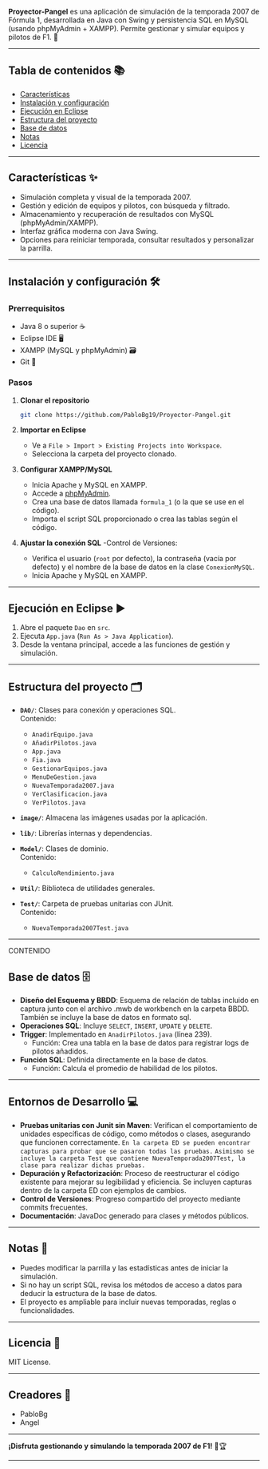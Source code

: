 
**Proyector-Pangel** es una aplicación de simulación de la temporada 2007 de Fórmula 1, desarrollada en Java con Swing y persistencia SQL en MySQL (usando phpMyAdmin + XAMPP). Permite gestionar y simular equipos y pilotos de F1. 🏁

---

## Tabla de contenidos 📚

- [Características](#características)
- [Instalación y configuración](#instalación-y-configuración)
- [Ejecución en Eclipse](#ejecución-en-eclipse)
- [Estructura del proyecto](#estructura-del-proyecto)
- [Base de datos](#base-de-datos)
- [Notas](#notas)
- [Licencia](#licencia)

---

## Características ✨

- Simulación completa y visual de la temporada 2007.
- Gestión y edición de equipos y pilotos, con búsqueda y filtrado.
- Almacenamiento y recuperación de resultados con MySQL (phpMyAdmin/XAMPP).
- Interfaz gráfica moderna con Java Swing.
- Opciones para reiniciar temporada, consultar resultados y personalizar la parrilla.

---

## Instalación y configuración 🛠️

### Prerrequisitos

- Java 8 o superior ☕
- Eclipse IDE 🖥️
- XAMPP (MySQL y phpMyAdmin) 🗃️
- Git 🔗

### Pasos

1. **Clonar el repositorio**  
   ```bash
   git clone https://github.com/PabloBg19/Proyector-Pangel.git
   ```

2. **Importar en Eclipse**  
   - Ve a `File > Import > Existing Projects into Workspace`.  
   - Selecciona la carpeta del proyecto clonado.

3. **Configurar XAMPP/MySQL**  
   - Inicia Apache y MySQL en XAMPP.  
   - Accede a [phpMyAdmin](http://localhost/phpmyadmin).  
   - Crea una base de datos llamada `formula_1` (o la que se use en el código).  
   - Importa el script SQL proporcionado o crea las tablas según el código.

4. **Ajustar la conexión SQL**
   -Control de Versiones: 
   - Verifica el usuario (`root` por defecto), la contraseña (vacía por defecto) y el nombre de la base de datos en la clase `ConexionMySQL`.
   - Inicia Apache y MySQL en XAMPP.  

---

## Ejecución en Eclipse ▶️

1. Abre el paquete `Dao` en `src`.  
2. Ejecuta `App.java` (`Run As > Java Application`).  
3. Desde la ventana principal, accede a las funciones de gestión y simulación.

---

## Estructura del proyecto 🗂️

- **`DAO/`**: Clases para conexión y operaciones SQL.  
  Contenido:  
  - `AnadirEquipo.java`  
  - `AñadirPilotos.java`  
  - `App.java`  
  - `Fia.java`  
  - `GestionarEquipos.java`  
  - `MenuDeGestion.java`  
  - `NuevaTemporada2007.java`  
  - `VerClasificacion.java`  
  - `VerPilotos.java`  

- **`image/`**: Almacena las imágenes usadas por la aplicación.  

- **`lib/`**: Librerías internas y dependencias.  

- **`Model/`**: Clases de dominio.  
  Contenido:  
  - `CalculoRendimiento.java`  

- **`Util/`**: Biblioteca de utilidades generales.  

- **`Test/`**: Carpeta de pruebas unitarias con JUnit.  
  Contenido:  
  - `NuevaTemporada2007Test.java`  

---
CONTENIDO

## Base de datos 🗄️

- **Diseño del Esquema y BBDD**: Esquema de relación de tablas incluido en captura junto con el archivo .mwb de workbench en la carpeta BBDD. También se incluye la base de datos en formato sql. 
- **Operaciones SQL**: Incluye `SELECT`, `INSERT`, `UPDATE` y `DELETE`.  
- **Trigger**: Implementado en `AnadirPilotos.java` (línea 239).  
  - Función: Crea una tabla en la base de datos para registrar logs de pilotos añadidos.  
- **Función SQL**: Definida directamente en la base de datos.  
  - Función: Calcula el promedio de habilidad de los pilotos.


---

## Entornos de Desarrollo 💻

- **Pruebas unitarias con Junit sin Maven**: Verifican el comportamiento de unidades específicas de código, como métodos o clases, asegurando que funcionen correctamente.
  `En la carpeta ED se pueden encontrar capturas para probar que se pasaron todas las pruebas.`
  `Asimismo se incluye la carpeta Test que contiene NuevaTemporada2007Test, la clase para realizar dichas pruebas.`
- **Depuración y Refactorización**: Proceso de reestructurar el código existente para mejorar su legibilidad y eficiencia. Se incluyen capturas dentro de la carpeta ED con ejemplos de cambios.
- **Control de Versiones**: Progreso compartido del proyecto mediante commits frecuentes.
- **Documentación**: JavaDoc generado para clases y métodos públicos.


---

## Notas 📝

- Puedes modificar la parrilla y las estadísticas antes de iniciar la simulación.  
- Si no hay un script SQL, revisa los métodos de acceso a datos para deducir la estructura de la base de datos.  
- El proyecto es ampliable para incluir nuevas temporadas, reglas o funcionalidades.

---

## Licencia 📄

MIT License.

---

## Creadores 🤝

- PabloBg  
- Angel  

---

**¡Disfruta gestionando y simulando la temporada 2007 de F1!** 🚦🏆

---
